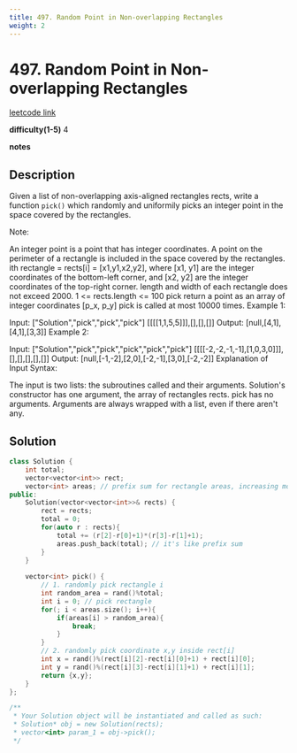 ```yaml
---
title: 497. Random Point in Non-overlapping Rectangles
weight: 2
---
```

# 497. Random Point in Non-overlapping Rectangles
[leetcode link](https://leetcode.com/problems/random-point-in-non-overlapping-rectangles/)

**difficulty(1-5)** 
4

**notes**   


## Description

Given a list of non-overlapping axis-aligned rectangles rects, write a function `pick()` which randomly and uniformily picks an integer point in the space covered by the rectangles.

Note:

An integer point is a point that has integer coordinates. 
A point on the perimeter of a rectangle is included in the space covered by the rectangles. 
ith rectangle = rects[i] = [x1,y1,x2,y2], where [x1, y1] are the integer coordinates of the bottom-left corner, and [x2, y2] are the integer coordinates of the top-right corner.
length and width of each rectangle does not exceed 2000.
1 <= rects.length <= 100
pick return a point as an array of integer coordinates [p_x, p_y]
pick is called at most 10000 times.
Example 1:

Input: 
["Solution","pick","pick","pick"]
[[[[1,1,5,5]]],[],[],[]]
Output: 
[null,[4,1],[4,1],[3,3]]
Example 2:

Input: 
["Solution","pick","pick","pick","pick","pick"]
[[[[-2,-2,-1,-1],[1,0,3,0]]],[],[],[],[],[]]
Output: 
[null,[-1,-2],[2,0],[-2,-1],[3,0],[-2,-2]]
Explanation of Input Syntax:

The input is two lists: the subroutines called and their arguments. Solution's constructor has one argument, the array of rectangles rects. pick has no arguments. Arguments are always wrapped with a list, even if there aren't any.

## Solution

```c++
class Solution {
    int total;
    vector<vector<int>> rect;
    vector<int> areas; // prefix sum for rectangle areas, increasing monotone
public:
    Solution(vector<vector<int>>& rects) {
        rect = rects;
        total = 0;
        for(auto r : rects){
            total += (r[2]-r[0]+1)*(r[3]-r[1]+1);
            areas.push_back(total); // it's like prefix sum
        }
    }
    
    vector<int> pick() {
        // 1. randomly pick rectangle i
        int random_area = rand()%total;
        int i = 0; // pick rectangle
        for(; i < areas.size(); i++){
            if(areas[i] > random_area){
                break;
            }
        }
        // 2. randomly pick coordinate x,y inside rect[i]
        int x = rand()%(rect[i][2]-rect[i][0]+1) + rect[i][0];
        int y = rand()%(rect[i][3]-rect[i][1]+1) + rect[i][1];
        return {x,y};
    }
};

/**
 * Your Solution object will be instantiated and called as such:
 * Solution* obj = new Solution(rects);
 * vector<int> param_1 = obj->pick();
 */
```



